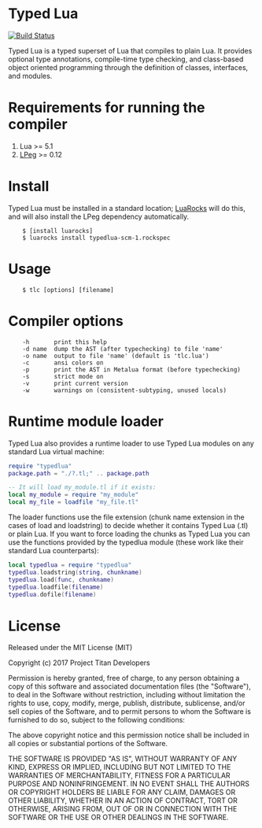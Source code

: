 # Typed Lua
[![Build Status](https://travis-ci.org/andremm/typedlua.svg?branch=master)](https://travis-ci.org/andremm/typedlua)

Typed Lua is a typed superset of Lua that compiles to plain Lua.
It provides optional type annotations, compile-time type checking, and
class-based object oriented programming through the definition of classes,
interfaces, and modules.

# Requirements for running the compiler

1. Lua >= 5.1
1. [LPeg](http://www.inf.puc-rio.br/%7Eroberto/lpeg/) >= 0.12

# Install

Typed Lua must be installed in a standard location; [LuaRocks](http://luarocks.org) will do this, and will also install the LPeg dependency automatically.

        $ [install luarocks]
        $ luarocks install typedlua-scm-1.rockspec

# Usage

        $ tlc [options] [filename]

# Compiler options

        -h       print this help
        -d name  dump the AST (after typechecking) to file 'name'
        -o name  output to file 'name' (default is 'tlc.lua')
        -c       ansi colors on
        -p       print the AST in Metalua format (before typechecking)
        -s       strict mode on
        -v       print current version
        -w       warnings on (consistent-subtyping, unused locals)

# Runtime module loader

Typed Lua also provides a runtime loader to use Typed Lua modules on any
standard Lua virtual machine:

```lua
require "typedlua"
package.path = "./?.tl;" .. package.path

-- It will load my_module.tl if it exists:
local my_module = require "my_module"
local my_file = loadfile "my_file.tl"
```

The loader functions use the file extension (chunk name extension in the cases
of load and loadstring) to decide whether it contains Typed Lua (.tl) or plain
Lua. If you want to force loading the chunks as Typed Lua you can use the
functions provided by the typedlua module (these work like their standard Lua
counterparts):

```lua
local typedlua = require "typedlua"
typedlua.loadstring(string, chunkname)
typedlua.load(func, chunkname)
typedlua.loadfile(filename)
typedlua.dofile(filename)
```

# License

Released under the MIT License (MIT)

Copyright (c) 2017 Project Titan Developers

Permission is hereby granted, free of charge, to any person obtaining a copy of
this software and associated documentation files (the "Software"), to deal in
the Software without restriction, including without limitation the rights to
use, copy, modify, merge, publish, distribute, sublicense, and/or sell copies of
the Software, and to permit persons to whom the Software is furnished to do so,
subject to the following conditions:

The above copyright notice and this permission notice shall be included in all
copies or substantial portions of the Software.

THE SOFTWARE IS PROVIDED "AS IS", WITHOUT WARRANTY OF ANY KIND, EXPRESS OR
IMPLIED, INCLUDING BUT NOT LIMITED TO THE WARRANTIES OF MERCHANTABILITY, FITNESS
FOR A PARTICULAR PURPOSE AND NONINFRINGEMENT. IN NO EVENT SHALL THE AUTHORS OR
COPYRIGHT HOLDERS BE LIABLE FOR ANY CLAIM, DAMAGES OR OTHER LIABILITY, WHETHER
IN AN ACTION OF CONTRACT, TORT OR OTHERWISE, ARISING FROM, OUT OF OR IN
CONNECTION WITH THE SOFTWARE OR THE USE OR OTHER DEALINGS IN THE SOFTWARE.
